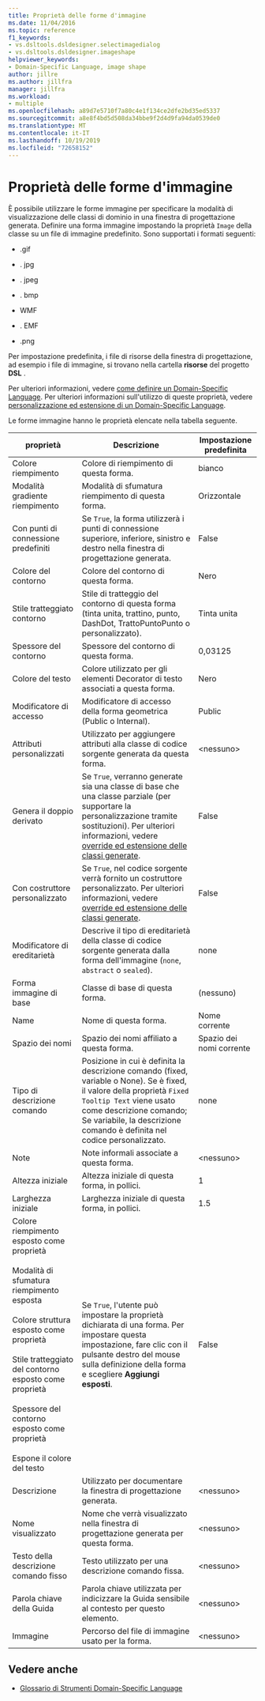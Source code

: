 ```yaml
---
title: Proprietà delle forme d'immagine
ms.date: 11/04/2016
ms.topic: reference
f1_keywords:
- vs.dsltools.dsldesigner.selectimagedialog
- vs.dsltools.dsldesigner.imageshape
helpviewer_keywords:
- Domain-Specific Language, image shape
author: jillre
ms.author: jillfra
manager: jillfra
ms.workload:
- multiple
ms.openlocfilehash: a89d7e5710f7a80c4e1f134ce2dfe2bd35ed5337
ms.sourcegitcommit: a8e8f4bd5d508da34bbe9f2d4d9fa94da0539de0
ms.translationtype: MT
ms.contentlocale: it-IT
ms.lasthandoff: 10/19/2019
ms.locfileid: "72658152"
---
```

# <a name="properties-of-image-shapes"></a>Proprietà delle forme d'immagine

È possibile utilizzare le forme immagine per specificare la modalità di visualizzazione delle classi di dominio in una finestra di progettazione generata. Definire una forma immagine impostando la proprietà `Image` della classe su un file di immagine predefinito. Sono supportati i formati seguenti:

- .gif

- . jpg

- . jpeg

- . bmp

- WMF

- . EMF

- .png

Per impostazione predefinita, i file di risorse della finestra di progettazione, ad esempio i file di immagine, si trovano nella cartella **risorse** del progetto **DSL** .

Per ulteriori informazioni, vedere [come definire un Domain-Specific Language](../modeling/how-to-define-a-domain-specific-language.md). Per ulteriori informazioni sull'utilizzo di queste proprietà, vedere [personalizzazione ed estensione di un Domain-Specific Language](../modeling/customizing-and-extending-a-domain-specific-language.md).

Le forme immagine hanno le proprietà elencate nella tabella seguente.

|proprietà|Descrizione|Impostazione predefinita|
|-|-|-|
|Colore riempimento|Colore di riempimento di questa forma.|bianco|
|Modalità gradiente riempimento|Modalità di sfumatura riempimento di questa forma.|Orizzontale|
|Con punti di connessione predefiniti|Se `True`, la forma utilizzerà i punti di connessione superiore, inferiore, sinistro e destro nella finestra di progettazione generata.|False|
|Colore del contorno|Colore del contorno di questa forma.|Nero|
|Stile tratteggiato contorno|Stile di tratteggio del contorno di questa forma (tinta unita, trattino, punto, DashDot, TrattoPuntoPunto o personalizzato).|Tinta unita|
|Spessore del contorno|Spessore del contorno di questa forma.|0,03125|
|Colore del testo|Colore utilizzato per gli elementi Decorator di testo associati a questa forma.|Nero|
|Modificatore di accesso|Modificatore di accesso della forma geometrica (Public o Internal).|Public|
|Attributi personalizzati|Utilizzato per aggiungere attributi alla classe di codice sorgente generata da questa forma.|\<nessuno>|
|Genera il doppio derivato|Se `True`, verranno generate sia una classe di base che una classe parziale (per supportare la personalizzazione tramite sostituzioni). Per ulteriori informazioni, vedere [override ed estensione delle classi generate](../modeling/overriding-and-extending-the-generated-classes.md).|False|
|Con costruttore personalizzato|Se `True`, nel codice sorgente verrà fornito un costruttore personalizzato. Per ulteriori informazioni, vedere [override ed estensione delle classi generate](../modeling/overriding-and-extending-the-generated-classes.md).|False|
|Modificatore di ereditarietà|Descrive il tipo di ereditarietà della classe di codice sorgente generata dalla forma dell'immagine (`none`, `abstract` o `sealed`).|none|
|Forma immagine di base|Classe di base di questa forma.|(nessuno)|
|Name|Nome di questa forma.|Nome corrente|
|Spazio dei nomi|Spazio dei nomi affiliato a questa forma.|Spazio dei nomi corrente|
|Tipo di descrizione comando|Posizione in cui è definita la descrizione comando (fixed, variable o None). Se è fixed, il valore della proprietà `Fixed Tooltip Text` viene usato come descrizione comando; Se variabile, la descrizione comando è definita nel codice personalizzato.|none|
|Note|Note informali associate a questa forma.|\<nessuno>|
|Altezza iniziale|Altezza iniziale di questa forma, in pollici.|1|
|Larghezza iniziale|Larghezza iniziale di questa forma, in pollici.|1.5|
|Colore riempimento esposto come proprietà<br /><br /> Modalità di sfumatura riempimento esposta<br /><br /> Colore struttura esposto come proprietà<br /><br /> Stile tratteggiato del contorno esposto come proprietà<br /><br /> Spessore del contorno esposto come proprietà<br /><br /> Espone il colore del testo|Se `True`, l'utente può impostare la proprietà dichiarata di una forma. Per impostare questa impostazione, fare clic con il pulsante destro del mouse sulla definizione della forma e scegliere **Aggiungi esposti**.|False|
|Descrizione|Utilizzato per documentare la finestra di progettazione generata.|\<nessuno>|
|Nome visualizzato|Nome che verrà visualizzato nella finestra di progettazione generata per questa forma.|\<nessuno>|
|Testo della descrizione comando fisso|Testo utilizzato per una descrizione comando fissa.|\<nessuno>|
|Parola chiave della Guida|Parola chiave utilizzata per indicizzare la Guida sensibile al contesto per questo elemento.|\<nessuno>|
|Immagine|Percorso del file di immagine usato per la forma.|\<nessuno>|

## <a name="see-also"></a>Vedere anche

- [Glossario di Strumenti Domain-Specific Language](https://msdn.microsoft.com/ca5e84cb-a315-465c-be24-76aa3df276aa)